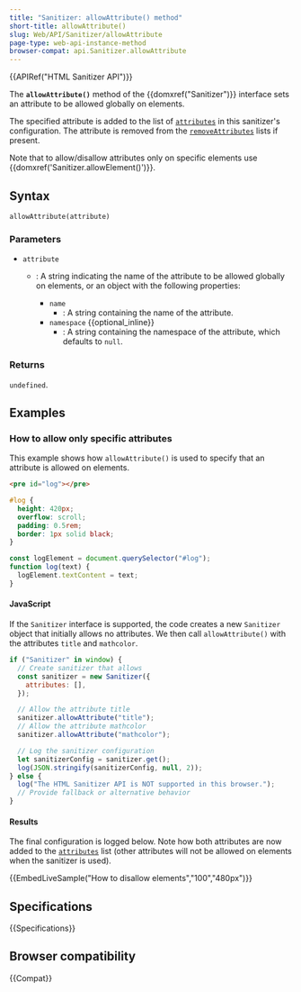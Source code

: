 ```yaml
---
title: "Sanitizer: allowAttribute() method"
short-title: allowAttribute()
slug: Web/API/Sanitizer/allowAttribute
page-type: web-api-instance-method
browser-compat: api.Sanitizer.allowAttribute
---
```


{{APIRef("HTML Sanitizer API")}}

The **`allowAttribute()`** method of the {{domxref("Sanitizer")}} interface sets an attribute to be allowed globally on elements.

The specified attribute is added to the list of [`attributes`](/en-US/docs/Web/API/SanitizerConfig#attributes_2) in this sanitizer's configuration.
The attribute is removed from the [`removeAttributes`](/en-US/docs/Web/API/SanitizerConfig#removeattributes_2) lists if present.

Note that to allow/disallow attributes only on specific elements use {{domxref('Sanitizer.allowElement()')}}.

<!-- Check which overrides - global or local setting -->

## Syntax

```js-nolint
allowAttribute(attribute)
```

### Parameters

- `attribute`

  - : A string indicating the name of the attribute to be allowed globally on elements, or an object with the following properties:

    - `name`
      - : A string containing the name of the attribute.
    - `namespace` {{optional_inline}}
      - : A string containing the namespace of the attribute, which defaults to `null`.

### Returns

`undefined`.

## Examples

### How to allow only specific attributes

This example shows how `allowAttribute()` is used to specify that an attribute is allowed on elements.

```html hidden
<pre id="log"></pre>
```

```css hidden
#log {
  height: 420px;
  overflow: scroll;
  padding: 0.5rem;
  border: 1px solid black;
}
```

```js hidden
const logElement = document.querySelector("#log");
function log(text) {
  logElement.textContent = text;
}
```

#### JavaScript

If the `Sanitizer` interface is supported, the code creates a new `Sanitizer` object that initially allows no attributes.
We then call `allowAttribute()` with the attributes `title` and `mathcolor`.

```js
if ("Sanitizer" in window) {
  // Create sanitizer that allows
  const sanitizer = new Sanitizer({
    attributes: [],
  });

  // Allow the attribute title
  sanitizer.allowAttribute("title");
  // Allow the attribute mathcolor
  sanitizer.allowAttribute("mathcolor");

  // Log the sanitizer configuration
  let sanitizerConfig = sanitizer.get();
  log(JSON.stringify(sanitizerConfig, null, 2));
} else {
  log("The HTML Sanitizer API is NOT supported in this browser.");
  // Provide fallback or alternative behavior
}
```

#### Results

The final configuration is logged below.
Note how both attributes are now added to the [`attributes`](/en-US/docs/Web/API/SanitizerConfig#attributes_2) list (other attributes will not be allowed on elements when the sanitizer is used).

{{EmbedLiveSample("How to disallow elements","100","480px")}}

## Specifications

{{Specifications}}

## Browser compatibility

{{Compat}}
